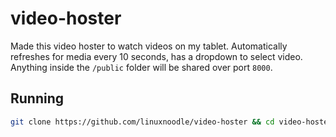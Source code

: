 # video-hoster
Made this video hoster to watch videos on my tablet. Automatically refreshes for media every 10 seconds, has a dropdown to select video. Anything inside the `/public` folder will be shared over port `8000`.
## Running
```bash
git clone https://github.com/linuxnoodle/video-hoster && cd video-hoster && yarn install && yarn start
```
